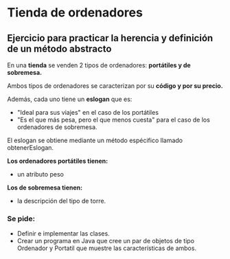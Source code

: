 # Tienda de ordenadores
## Ejercicio para practicar la herencia y definición de un método abstracto

En una **tienda** se venden 2 tipos de ordenadores: **portátiles y de sobremesa.**

Ambos tipos de ordenadores se caracterizan por su **código y por su precio.**

Además, cada uno tiene un **eslogan** que es:

- "Ideal para sus viajes" en el caso de los portátiles
- "Es el que más pesa, pero el que menos cuesta" para el caso de los ordenadores de sobremesa.

El eslogan se obtiene mediante un método espécifico llamado obtenerEslogan.

**Los ordenadores portátiles tienen:**

- un atributo peso

**Los de sobremesa tienen:**

- la descripción del tipo de torre.

### Se pide:

- Definir e implementar las clases.
- Crear un programa en Java que cree un par de objetos de tipo Ordenador y Portatil que muestre las características de ambos. 

